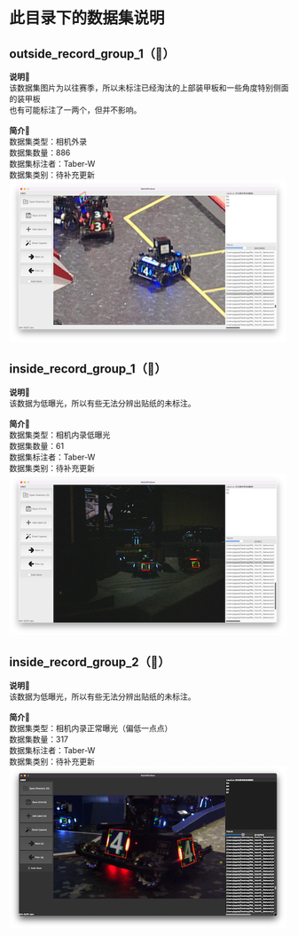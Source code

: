 # 此目录下的数据集说明
## outside_record_group_1（🚀）
**说明📖**<br>
该数据集图片为以往赛季，所以未标注已经淘汰的上部装甲板和一些角度特别侧面的装甲板<br>
也有可能标注了一两个，但并不影响。<br>
<br>
**简介📖**<br>
数据集类型：相机外录<br>
数据集数量：886<br>
数据集标注者：Taber-W<br>
数据集类别：待补充更新<br>
![image](https://github.com/TAber-W/RobomasterDataset/blob/main/yolo_四点格式/images/out_g1.png)
<br>
## inside_record_group_1（🚀）
**说明📖**<br>
该数据为低曝光，所以有些无法分辨出贴纸的未标注。<br>
<br>
**简介📖**<br>
数据集类型：相机内录低曝光<br>
数据集数量：61<br>
数据集标注者：Taber-W<br>
数据集类别：待补充更新<br>
![image](https://github.com/TAber-W/RobomasterDataset/blob/main/yolo_四点格式/images/in_g1.png)
<br>
## inside_record_group_2（🚀）
**说明📖**<br>
该数据为低曝光，所以有些无法分辨出贴纸的未标注。<br>
<br>
**简介📖**<br>
数据集类型：相机内录正常曝光（偏低一点点）<br>
数据集数量：317<br>
数据集标注者：Taber-W<br>
数据集类别：待补充更新<br>
![image](https://github.com/TAber-W/RobomasterDataset/blob/main/yolo_四点格式/images/in_g2.png)


    
